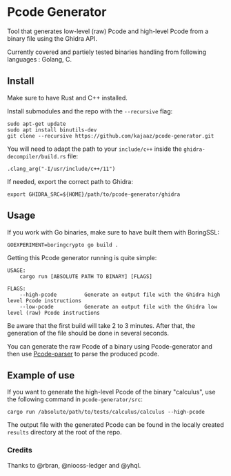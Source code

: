 # Pcode Generator
Tool that generates low-level (raw) Pcode and high-level Pcode from a binary file using the Ghidra API.

Currently covered and partiely tested binaries handling from following languages : Golang, C.

## Install
Make sure to have Rust and C++ installed.

Install submodules and the repo with the ```--recursive``` flag:
```
sudo apt-get update
sudo apt install binutils-dev
git clone --recursive https://github.com/kajaaz/pcode-generator.git
```
You will need to adapt the path to your ```include/c++``` inside the ```ghidra-decompiler/build.rs``` file:
```
.clang_arg("-I/usr/include/c++/11")
```
If needed, export the correct path to Ghidra:
```
export GHIDRA_SRC=${HOME}/path/to/pcode-generator/ghidra
```

## Usage
If you work with Go binaries, make sure to have built them with BoringSSL:
```
GOEXPERIMENT=boringcrypto go build .
```
Getting this Pcode generator running is quite simple: 
```
USAGE:
    cargo run [ABSOLUTE PATH TO BINARY] [FLAGS]

FLAGS:
    --high-pcode         Generate an output file with the Ghidra high level Pcode instructions
    --low-pcode          Generate an output file with the Ghidra low level (raw) Pcode instructions
```

Be aware that the first build will take 2 to 3 minutes. After that, the generation of the file should be done in several seconds.

You can generate the raw Pcode of a binary using Pcode-generator and then use [Pcode-parser](https://github.com/kajaaz/pcode-parser/tree/main) to parse the produced pcode. 

## Example of use
If you want to generate the high-level Pcode of the binary "calculus", use the following command in ```pcode-generator/src```:
```
cargo run /absolute/path/to/tests/calculus/calculus --high-pcode
```  
The output file with the generated Pcode can be found in the locally created ```results``` directory at the root of the repo.

### Credits
Thanks to @rbran, @niooss-ledger and @yhql.
